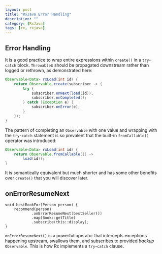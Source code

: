 ```yaml
---
layout: post
title: "RxJava Error Handling"
description: ""
category: [RxJava]
tags: [rx, rxjava]
---
```


## Error Handling

It is a good practice to wrap entire expressions within `create()` in a `try`-`catch` block. `Throwable`s should be propagated downstream rather than logged or rethrown, as demonstrated here:

```java
Observable<Data> rxLoad(int id) {
    return Observable.create(subscriber -> {
        try {
            subscriber.onNext(load(id));
            subscriber.onCompleted();
        } catch (Exception e) {
            subscriber.onError(e);
        }
    });
}
```

The pattern of completing an `Observable` with one value and wrapping with the `try`-`catch` statement is so prevalent that the built-in `fromCallable()` operator was introduced:

```java
Observable<Data> rxLoad(int id) {
    return Observable.fromCallable(() ->
        load(id));
}
```

It is semantically equivalent but much shorter and has some other benefits over `create()` that you will discover later.

## onErrorResumeNext

```
void bestBookFor(Person person) {
    recommend(person)
            .onErrorResumeNext(bestSeller())
            .map(Book::getTitle)
            .subscribe(this::display);
}
```

`onErrorResumeNext()` is a powerful operator that intercepts exceptions happening upstream, swallows them, and subscribes to provided _backup_ `Observable`. This is how Rx implements a `try`-`catch` clause.